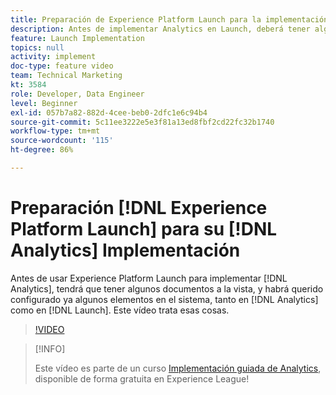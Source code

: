 ```yaml
---
title: Preparación de Experience Platform Launch para la implementación de Analytics
description: Antes de implementar Analytics en Launch, deberá tener algunos documentos a la vista y habrá querido configurar algunos elementos en el sistema, tanto en Analytics como en Launch. Este vídeo trata esas cosas.
feature: Launch Implementation
topics: null
activity: implement
doc-type: feature video
team: Technical Marketing
kt: 3584
role: Developer, Data Engineer
level: Beginner
exl-id: 057b7a82-882d-4cee-beb0-2dfc1e6c94b4
source-git-commit: 5c11ee3222e5e3f81a13ed8fbf2cd22fc32b1740
workflow-type: tm+mt
source-wordcount: '115'
ht-degree: 86%

---
```


# Preparación [!DNL Experience Platform Launch] para su [!DNL Analytics] Implementación

Antes de usar Experience Platform Launch para implementar [!DNL Analytics], tendrá que tener algunos documentos a la vista, y habrá querido configurado ya algunos elementos en el sistema, tanto en [!DNL Analytics] como en [!DNL Launch]. Este vídeo trata esas cosas.

>[!VIDEO](https://video.tv.adobe.com/v/28752/?quality=12)

>[!INFO]
>
> Este vídeo es parte de un curso [Implementación guiada de Analytics](https://experienceleague.adobe.com/?recommended=Analytics-D-1-2019.1), disponible de forma gratuita en Experience League!